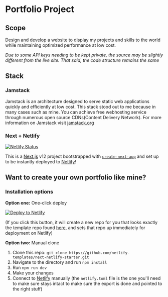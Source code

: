 # Portfolio Project

## Scope

Design and develop a website to display my projects and skills to the world while maintaining optimized performance at low cost.

*Due to some API keys needing to be kept private, the source may be slightly different from the live site. That said, the code structure remains the same*

## Stack

### Jamstack

Jamstack is an architecture designed to serve static web applications quickly and efficiently at low cost. This stack stood out to me because in many cases such as mine. You can achieve free webhosting service through numerous open source CDNs(Content Delivery Network). For more information on Jamstack visit [jamstack.org](https://jamstack.org/)

### Next + Netlify

[![Netlify Status](https://api.netlify.com/api/v1/badges/588ca346-25c3-4670-b7da-854d24a03d32/deploy-status)](https://app.netlify.com/sites/levthedev-portfolio/deploys)

This is a [Next.js](https://nextjs.org/) v12 project bootstrapped with [`create-next-app`](https://github.com/vercel/next.js/tree/canary/packages/create-next-app) and set up to be instantly deployed to [Netlify](https://url.netlify.com/SyTBPVamO)!

## Want to create your own portfolio like mine?

### Installation options

**Option one:** One-click deploy

[![Deploy to Netlify](https://www.netlify.com/img/deploy/button.svg)](https://app.netlify.com/start/deploy?repository=https://github.com/netlify-templates/next-netlify-starter&utm_source=github&utm_medium=nextstarter-cs&utm_campaign=devex-cs)

(If you click this button, it will create a new repo for you that looks exactly the template repo found [here](https://github.com/netlify-templates/next-netlify-starter), and sets that repo up immediately for deployment on Netlify)

**Option two:** Manual clone

1. Clone this repo: `git clone https://github.com/netlify-templates/next-netlify-starter.git`
2. Navigate to the directory and run `npm install`
3. Run `npm run dev`
4. Make your changes
5. Connect to [Netlify](https://url.netlify.com/Bk4UicocL) manually (the `netlify.toml` file is the one you'll need to make sure stays intact to make sure the export is done and pointed to the right stuff)

